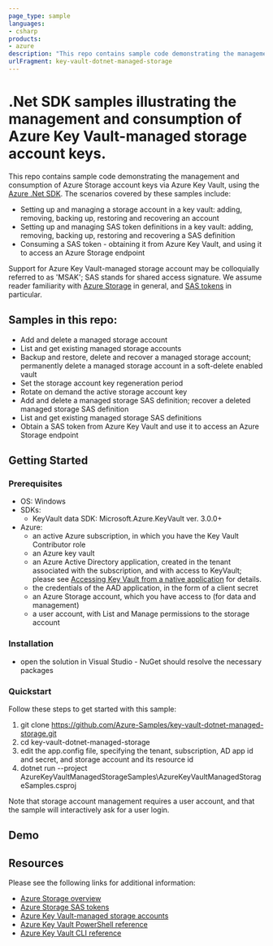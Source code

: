 ```yaml
---
page_type: sample
languages:
- csharp
products:
- azure
description: "This repo contains sample code demonstrating the management and consumption of Azure Storage account keys via Azure Key Vault, using the Azure .Net SDK."
urlFragment: key-vault-dotnet-managed-storage 
---
```


# .Net SDK samples illustrating the management and consumption of Azure Key Vault-managed storage account keys.  

This repo contains sample code demonstrating the management and consumption of Azure Storage account keys via Azure Key Vault, using the [Azure .Net SDK](https://docs.microsoft.com/en-us/dotnet/api/overview/azure/key-vault?view=azure-dotnet). The scenarios covered by these samples include:

* Setting up and managing a storage account in a key vault: adding, removing, backing up, restoring and recovering an account
* Setting up and managing SAS token definitions in a key vault: adding, removing, backing up, restoring and recovering a SAS definition
* Consuming a SAS token - obtaining it from Azure Key Vault, and using it to access an Azure Storage endpoint

Support for Azure Key Vault-managed storage account may be colloquially referred to as 'MSAK'; SAS stands for shared access signature. We assume reader familiarity with [Azure Storage](https://docs.microsoft.com/en-us/azure/storage/) in general, and [SAS tokens](https://docs.microsoft.com/en-us/azure/storage/common/storage-dotnet-shared-access-signature-part-1) in particular. 

## Samples in this repo:

* Add and delete a managed storage account
* List and get existing managed storage accounts
* Backup and restore, delete and recover a managed storage account; permanently delete a managed storage account in a soft-delete enabled vault
* Set the storage account key regeneration period
* Rotate on demand the active storage account key 
* Add and delete a managed storage SAS definition; recover a deleted managed storage SAS definition
* List and get existing managed storage SAS definitions
* Obtain a SAS token from Azure Key Vault and use it to access an Azure Storage endpoint

## Getting Started

### Prerequisites

- OS: Windows
- SDKs:
    - KeyVault data SDK: Microsoft.Azure.KeyVault ver. 3.0.0+
- Azure:
    - an active Azure subscription, in which you have the Key Vault Contributor role
	- an Azure key vault
    - an Azure Active Directory application, created in the tenant associated with the subscription, and with access to KeyVault; please see [Accessing Key Vault from a native application](https://blogs.technet.microsoft.com/kv/2016/09/17/accessing-key-vault-from-a-native-application) for details.
    - the credentials of the AAD application, in the form of a client secret
    - an Azure Storage account, which you have access to (for data and management)
    - a user account, with List and Manage permissions to the storage account
    

### Installation

- open the solution in Visual Studio - NuGet should resolve the necessary packages

### Quickstart
Follow these steps to get started with this sample:

1. git clone https://github.com/Azure-Samples/key-vault-dotnet-managed-storage.git
2. cd key-vault-dotnet-managed-storage
4. edit the app.config file, specifying the tenant, subscription, AD app id and secret, and storage account and its resource id
5. dotnet run --project AzureKeyVaultManagedStorageSamples\AzureKeyVaultManagedStorageSamples.csproj

Note that storage account management requires a user account, and that the sample will interactively ask for a user login. 

## Demo


## Resources

Please see the following links for additional information:

- [Azure Storage overview](https://docs.microsoft.com/en-us/azure/storage/)
- [Azure Storage SAS tokens](https://docs.microsoft.com/en-us/azure/storage/common/storage-dotnet-shared-access-signature-part-1)
- [Azure Key Vault-managed storage accounts](https://docs.microsoft.com/en-us/azure/key-vault/key-vault-ovw-storage-keys)
- [Azure Key Vault PowerShell reference](https://docs.microsoft.com/en-us/powershell/module/azurerm.keyvault/?view=azurermps-5.7.0)
- [Azure Key Vault CLI reference](https://docs.microsoft.com/en-us/cli/azure/keyvault?view=azure-cli-latest)


